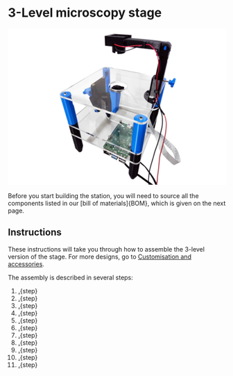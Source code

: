 # 3-Level microscopy stage

![](images/3-level-station.jpg)

Before you start building the station, you will need to source all the components listed in our [bill of materials]{BOM}, which is given on the next page.

## Instructions

These instructions will take you through how to assemble the 3-level version of the stage. For more designs, go to [Customisation and accessories](variants_accesories.md).

The assembly is described in several steps:

1. [.](printing.md){step}
1. [.](laser-cutting.md){step}
1. [.](assemble-focus-mechanism.md){step}
1. [.](basic-optics-module.md){step}
1. [.](attach-parts-to-top-plate.md){step}
1. [.](attach-parts-to-middle-plate.md){step}
1. [.](attach-parts-to-bottom-plate.md){step}
1. [.](mount-optics.md){step}
1. [.](wiring.md){step}
1. [.](illumination.md){step}
1. [.](finished.md){step}